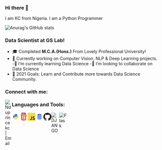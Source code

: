 ### Hi there 👋
I am KC from Nigeria. I am a Python Programmer

![Anurag's GitHub stats](https://github-readme-stats.vercel.app/api?username=nduprincekc&prs)

### Data Scientist at GS Lab!

- 🎓 Completed **M.C.A.(Hons.)** From Lovely Professional University!
- 💼 Currently working on Computer Vision, NLP & Deep Learning projects.
-🌱 I’m currently learning Data Science
-👯 I’m looking to collaborate on Data Science
- 🎯 2021 Goals: Learn and Contribute more towards Data Science Community.


### Connect with me:
<a href="mailto:nduagubaemma@gmail.com"><img align="left" alt="Nduprincekc | Email" width="22px" src="https://cdn.jsdelivr.net/npm/simple-icons@3.12.2/icons/gmail.svg" /></a>

### Languages and Tools:

<img align="left" alt="PYTHON" width="26px" src="https://raw.githubusercontent.com/github/explore/80688e429a7d4ef2fca1e82350fe8e3517d3494d/topics/python/python.png" />
<img align="left" alt="HTML5" width="26px" src="https://raw.githubusercontent.com/github/explore/80688e429a7d4ef2fca1e82350fe8e3517d3494d/topics/html/html.png" />
<img align="left" alt="JavaScript" width="26px" src="https://raw.githubusercontent.com/github/explore/80688e429a7d4ef2fca1e82350fe8e3517d3494d/topics/javascript/javascript.png" />
<img align="left" alt="SQL" width="26px" src="https://raw.githubusercontent.com/github/explore/80688e429a7d4ef2fca1e82350fe8e3517d3494d/topics/sql/sql.png" />
<img align="left" alt="GitHub" width="26px" src="https://raw.githubusercontent.com/github/explore/78df643247d429f6cc873026c0622819ad797942/topics/github/github.png" />
<img align="left" alt="DJANGO" width="26px" src="https://cdn.jsdelivr.net/npm/simple-icons@3.12.2/icons/django.svg" />
<img align="left" alt="Flask" width="26px" src="https://cdn.jsdelivr.net/npm/simple-icons@3.12.2/icons/flask.svg" />

<br />
